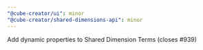 ```yaml
---
"@cube-creator/ui": minor
"@cube-creator/shared-dimensions-api": minor
---
```


Add dynamic properties to Shared Dimension Terms (closes #939)
